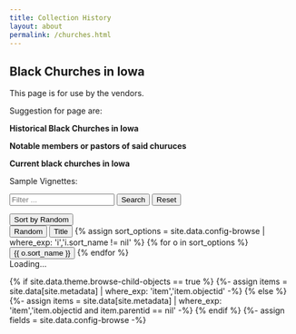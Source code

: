 ```yaml
---
title: Collection History
layout: about
permalink: /churches.html
---
```

## Black Churches in Iowa

This page is for use by the vendors.

Suggestion for page are:

**Historical Black Churches in Iowa**

**Notable members or pastors of said churuces**

**Current black churches in Iowa**

Sample Vignettes:

<div class="row mb-3 justify-content-center">
    <div class="col-md-8 text-center">
        <form role="search" id="lunrSearch" onsubmit="submitFilter(); return false;">
            <div class="input-group input-group-lg">
                <input type="text" class="form-control" id="filterTextBox" placeholder="Filter ... " aria-label="Search"> 
                <button class="btn btn-success" type="submit" title="Filter items" id="filterButton" >Search</button>
                <button class="btn btn-outline-secondary filter" onclick="resetFilter(); return false;" data-filter="">Reset</button>
            </div>
        </form>
        <div class="h2" id="numberOf"></div>
    </div>
    <div class="col-md-2">
        <div class="dropdown">
            <button class="btn btn-secondary mt-1 dropdown-toggle" type="button" id="browseSortButton" data-bs-toggle="dropdown" aria-haspopup="true" aria-expanded="false">
                Sort by <span id="sortFilter">Random</span>
            </button>
            <div class="dropdown-menu browse-sort-menu" aria-labelledby="browseSortButton">
                <button class="dropdown-item browse-sort-item active" data-filter="random">Random</button>
                <button class="dropdown-item browse-sort-item" data-filter="title">Title</button>
                {% assign sort_options = site.data.config-browse | where_exp: 'i','i.sort_name != nil' %}
                {% for o in sort_options %}
                <button class="dropdown-item browse-sort-item" data-filter="{{ o.field | escape }}">{{ o.sort_name }}</button>
                {% endfor %}
            </div>
        </div>
    </div>
</div>

<div id="loadingIcon" class="text-center">
    <div class="spinner-border text-dark" role="status"><span class="visually-hidden">Loading...</span></div>
</div>

<div class="row" id="browseItems"></div>

{% if site.data.theme.browse-child-objects == true %}
{%- assign items = site.data[site.metadata] | where_exp: 'item','item.objectid' -%}
{% else %}
{%- assign items = site.data[site.metadata] | where_exp: 'item','item.objectid and item.parentid == nil' -%}
{% endif %}
{%- assign fields = site.data.config-browse -%}
<script>

/* add items */
var items = [
    {% for item in items %}
    { {% for f in fields %}{% if item[f.field] %}{{ f.field | escape | jsonify }}:{{ item[f.field] | strip | jsonify }}, {%- endif -%}{%- endfor -%}
        {% if item.image_thumb %}"img": {{ item.image_thumb | relative_url | jsonify }}, {%- endif -%} 
        {% if item.display_template %}"template": {{ item.display_template | replace: "_"," " | jsonify }}, {%- endif -%}
        {% if item.format %}"format": {{ item.format | jsonify }}, {%- endif -%}
        {% if item.image_alt_text %}"alt": {{ item.image_alt_text | escape | jsonify }}, {%- endif -%}
        "title":{{ item.title | strip | escape | jsonify }},
        {% if item.parentid %}"parent": {{ item.parentid | jsonify }}, {%- endif -%}
        "id":{{ item.objectid | jsonify }} }{% unless forloop.last %},{% endunless %}{%- endfor -%}
];

{% include js/get-icon.js %}

/* function to create cards for each item */ 
function makeCard(obj) {
    // placeholder image for lazyload
    var placeholder = "data:image/svg+xml,%3Csvg xmlns='http://www.w3.org/2000/svg' viewBox='0 0 3 2'%3E%3C/svg%3E";
    // find item link
    var itemHref = `{{ '/items/' | relative_url }}${ obj.parent ? obj.parent + ".html#" + obj.id : obj.id + ".html"}`; 
    // find image
    var imgSrc, thumbIcon;
    // if there is a thumb in the csv display it
    if(obj.img) {
        imgSrc = obj.img;
    // else add an icon based on display_template or format
    } else {
        thumbIcon = getIcon(obj.template,obj.format,"thumb");
    }
    var imgAlt = obj.alt ? obj.alt : obj.title;

    // start card
    var card = '<div class="item col-lg-4 col-md-6 mb-2"><div class="card">';
    // top image for items with image
    if(imgSrc) {
        card += '<a href="' + itemHref + '"> <img class="card-img-top lazyload" src="' + placeholder + '" data-src="' + imgSrc + '" alt="' + imgAlt + '"></a>';
    }
    // title
    card += '<div class="card-body text-center"> <h3 class="card-title h4"><a href="' + itemHref + '" class="text-dark">' + obj.title + '</a></h3>';
    // icon thumb for item without image
    if(thumbIcon){
        card += '<p><a href="' + itemHref + '">' + thumbIcon + '</a></p>';
    }
    // other fields
    card += '<p class="card-text">';
    {% for f in fields %}{% unless f.hidden == 'true' %}
    if(obj[{{ f.field | jsonify }}]){
    {% if f.display_name %}card += '<strong>{{ f.display_name }}:</strong> ';{% endif %}
    {% if f.btn == 'true' %}
    var btns = obj[{{ f.field | jsonify }}].split(";");
    for (var i = 0, len = btns.length; i < len; i++) {
        if(btns[i] != "") {
        card += '<a class="btn btn-sm btn-secondary m-1 text-wrap" href="{{ page.url | relative_url }}#' + encodeURIComponent(btns[i].trim()) + '">' + btns[i].trim() + '</a>';
        }
    }
    {% else %}
    card += obj[{{ f.field | jsonify }}];
    {% endif %}
    {% unless forloop.last %}card += '<br>';{% endunless %}
    }
    {% endunless %}{% endfor %}
    card += '</p>';
    // media type
    if(obj.template && obj.template != "") {
        mediaIcon = getIcon(obj.template,obj.format,"hidden");
        card += '<p class="card-text"><small><a class="btn btn-sm btn-outline-secondary" href="{{ page.url | relative_url }}#' + encodeURIComponent(obj.template) + '">' + 
        obj.template.toUpperCase() + ' ' + mediaIcon + '</a></small></p>';
    }
    // view button
    card += '<hr><a href="' + itemHref + '" class="btn btn-sm btn-light" title="link to ' + obj.title + '">View Full Record</a>';
    // close divs
    card += '</div></div></div>';
    // send back big string
    return card;
}

/* filter items function */
function filterItems(arr,q) {
    // show loading icon
    loadingIcon.classList.remove("d-none");
    // dont filter if no q 
    if (q=="") { 
        var filteredItems = arr; 
    } else {
        q = q.trim().toUpperCase(); 
        // js indexOf filter
        var filteredItems = [];
        for (var i = 0, len = arr.length; i < len; i++) {
            var val = "";
        for (var k in arr[i]) { val += arr[i][k] + " "; }
            if(val.toUpperCase().indexOf(q) != -1){
                filteredItems.push(arr[i]);
            }
        }
    }
    // add number 
    document.querySelector("#numberOf").innerHTML = filteredItems.length + " of {{ items | size }} items";
    
    // add stuff, make cards first in giant var, then add all at once to speed things up
    var cards = "";
    for (var i = 0, len = filteredItems.length; i < len; i++) {
        cards += makeCard(filteredItems[i]);
    }
    browseItemsDiv.innerHTML = cards;

    // finish
    filterButton.focus();
    loadingIcon.classList.add("d-none");
};

/* Fisher-Yates shuffle https://bost.ocks.org/mike/shuffle/ */
function shuffle(array) {
    var m = array.length, t, i;
    while (m) {
        i = Math.floor(Math.random() * m--);
        t = array[m];
        array[m] = array[i];
        array[i] = t;
    }
    return array;
}

/* init browse page */

/* randomize items once at page load */
shuffle(items);

/* set some elements */ 
var loadingIcon = document.querySelector("#loadingIcon");
var filterTextBox = document.querySelector('#filterTextBox');
var filterButton = document.querySelector("#filterButton");
var browseItemsDiv = document.querySelector("#browseItems");

/* filter if hash in initial URL */
var query = "";
if(window.location.hash) {
    query = decodeURIComponent(location.hash.substr(1));
    filterTextBox.value = query;
    filterItems(items,query);
} else {
    query = "";
    filterItems(items,query);
}

/* filter form */
function submitFilter() {
    query = filterTextBox.value;
    window.location.hash = encodeURIComponent(query);
}
/* reset filters */ 
function resetFilter() {
    query = "";
    filterTextBox.value = query;
    window.location.hash = encodeURIComponent(query);
}

/* filter if hash changes */ 
window.addEventListener("hashchange", function() {
    // read hash
    query = decodeURIComponent(location.hash.substr(1));
    filterTextBox.value = query;
    // filter
    filterItems(items,query);
});

/* item array sorting function */
function sorting(json_object, key_to_sort_by) {
    function sortByKey(a, b) {
        var x = a[key_to_sort_by];
        var y = b[key_to_sort_by];
        if (typeof x === 'string' ) { x = x.toUpperCase(); }
        if (typeof y === 'string' ) { y = y.toUpperCase(); }
        return ((x==null) ? 1: (y==null) ? -1: (x < y) ? -1 : ((x > y) ? 1 : 0));
    }
    json_object.sort(sortByKey);
};

/* add sort function on click of sort options */
var sortFilter = document.querySelector("#sortFilter");
var sortOptions = document.querySelectorAll(".browse-sort-item");
sortOptions.forEach((button) => {
  button.addEventListener("click", (event) => {
    // get the sort field
    var field = button.dataset.filter;
    var display_name = button.textContent;
    // get current filter
    var query = filterTextBox.value;
    // switch active sort option
    sortOptions.forEach((option) => { option.classList.remove("active"); } );
    button.classList.add("active");
    sortFilter.innerHTML = display_name;
    // send to sort and filter
    if (field != 'random') {
        sorting(items, field);
        filterItems(items, query);
    }
    else {
        shuffle(items);
        filterItems(items, query);
    }
  });
}); 

</script>
